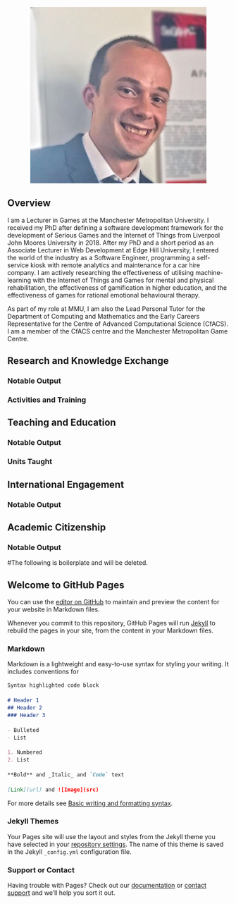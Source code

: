 <p align="center">
<img src="img/profile.jfif">
</p>

## Overview
I am a Lecturer in Games at the Manchester Metropolitan University. I received my PhD after defining a software development framework for the development of Serious Games and the Internet of Things from Liverpool John Moores University in 2018.  After my PhD and a short period as an Associate Lecturer in Web Development at Edge Hill University, I entered the world of the industry as a Software Engineer, programming a self-service kiosk with remote analytics and maintenance for a car hire company. I am actively researching the effectiveness of utilising machine-learning with the Internet of Things and Games for mental and physical rehabilitation, the effectiveness of gamification in higher education, and the effectiveness of games for rational emotional behavioural therapy.

As part of my role at MMU, I am also the Lead Personal Tutor for the Department of Computing and Mathematics and the Early Careers Representative for the Centre of Advanced Computational Science (CfACS). I am a member of the CfACS centre and the Manchester Metropolitan Game Centre.


## Research and Knowledge Exchange

### Notable Output

### Activities and Training

## Teaching and Education

### Notable Output

### Units Taught

## International Engagement
### Notable Output 

## Academic Citizenship
### Notable Output


#The following is boilerplate and will be deleted.
## Welcome to GitHub Pages

You can use the [editor on GitHub](https://github.com/doctorhenry/personal-blog-jh/edit/gh-pages/index.md) to maintain and preview the content for your website in Markdown files.

Whenever you commit to this repository, GitHub Pages will run [Jekyll](https://jekyllrb.com/) to rebuild the pages in your site, from the content in your Markdown files.

### Markdown

Markdown is a lightweight and easy-to-use syntax for styling your writing. It includes conventions for

```markdown
Syntax highlighted code block

# Header 1
## Header 2
### Header 3

- Bulleted
- List

1. Numbered
2. List

**Bold** and _Italic_ and `Code` text

[Link](url) and ![Image](src)
```

For more details see [Basic writing and formatting syntax](https://docs.github.com/en/github/writing-on-github/getting-started-with-writing-and-formatting-on-github/basic-writing-and-formatting-syntax).

### Jekyll Themes

Your Pages site will use the layout and styles from the Jekyll theme you have selected in your [repository settings](https://github.com/doctorhenry/personal-blog-jh/settings/pages). The name of this theme is saved in the Jekyll `_config.yml` configuration file.

### Support or Contact

Having trouble with Pages? Check out our [documentation](https://docs.github.com/categories/github-pages-basics/) or [contact support](https://support.github.com/contact) and we’ll help you sort it out.
